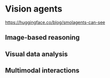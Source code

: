 # Vision agents

https://huggingface.co/blog/smolagents-can-see

## Image-based reasoning

## Visual data analysis

## Multimodal interactions
